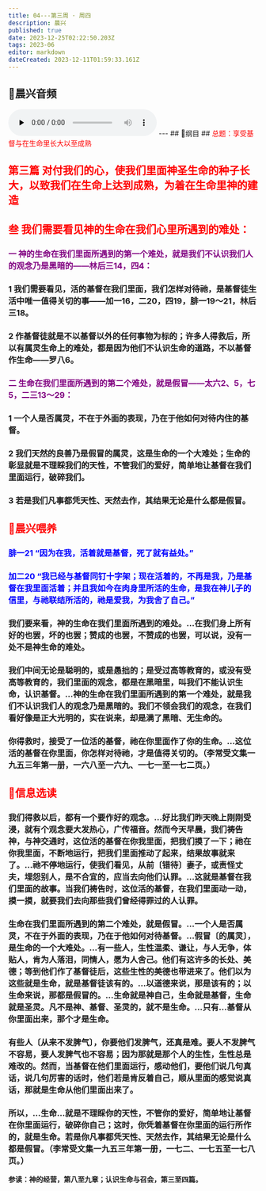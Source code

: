 ```yaml
---
title: 04---第三周 · 周四
description: 晨兴
published: true
date: 2023-12-25T02:22:50.203Z
tags: 2023-06
editor: markdown
dateCreated: 2023-12-11T01:59:33.161Z
---
```


## 🎵晨兴音频
<audio id="audio" controls="" preload="none">
      <source id="mp3" src="/2023-06/week3/week3day4.mp3">
</audio>
---
## 📖纲目
## <font color=red>总题：享受基督与在生命里长大以至成熟</font>

## <font color=red>第三篇   对付我们的心，使我们里面神圣生命的种子长大，以致我们在生命上达到成熟，为着在生命里神的建造</font>

## <font color=red>叁   我们需要看见神的生命在我们心里所遇到的难处：</font>

### <font color=purple>一   神的生命在我们里面所遇到的第一个难处，就是我们不认识我们人的观念乃是黑暗的——林后三14，四4：</font>

### 1   我们需要看见，活的基督在我们里面，我们怎样对待祂，是基督徒生活中唯一值得关切的事——加一16，二20，四19，腓一19～21，林后三18。

### 2   作基督徒就是不以基督以外的任何事物为标的；许多人得救后，所以有属灵生命上的难处，都是因为他们不认识生命的道路，不以基督作生命——罗八6。

### <font color=purple>二   生命在我们里面所遇到的第二个难处，就是假冒——太六2、5，七5，二三13～29：</font>

### 1   一个人是否属灵，不在于外面的表现，乃在于他如何对待内住的基督。

### 2   我们天然的良善乃是假冒的属灵，这是生命的一个大难处；生命的彰显就是不理睬我们的天性，不管我们的爱好，简单地让基督在我们里面运行，破碎我们。

### 3   若是我们凡事都凭天性、天然去作，其结果无论是什么都是假冒。

## <font color=red>📖晨兴喂养</font>

### <font color=blue>腓一21   “因为在我，活着就是基督，死了就有益处。”</font>

### <font color=blue>加二20   “我已经与基督同钉十字架；现在活着的，不再是我，乃是基督在我里面活着；并且我如今在肉身里所活的生命，是我在神儿子的信里，与祂联结所活的，祂是爱我，为我舍了自己。”</font>

### 我们要来看，神的生命在我们里面所遇到的难处。…在我们身上所有好的也罢，坏的也罢；赞成的也罢，不赞成的也罢，可以说，没有一处不是神生命的难处。

### 我们中间无论是聪明的，或是愚拙的；是受过高等教育的，或没有受高等教育的，我们里面的观念，都是在黑暗里，叫我们不能认识生命，认识基督。…神的生命在我们里面所遇到的第一个难处，就是我们不认识我们人的观念乃是黑暗的。我们不领会我们的观念，在我们看好像是正大光明的，实在说来，却是满了黑暗、无生命的。

### 你得救时，接受了一位活的基督，祂在你里面作了你的生命。…这位活的基督在你里面，你怎样对待祂，才是值得关切的。（李常受文集一九五三年第一册，一六八至一六九、一七一至一七二页。）

## <font color=red>📖信息选读</font>

### 我们得救以后，都有一个要作好的观念。…好比我们昨天晚上刚刚受浸，就有个观念要大发热心，广传福音。然而今天早晨，我们祷告神，与神交通时，这位活的基督在你我里面，把我们摸了一下；祂在你我里面，不断地运行，把我们里面推动了起来，结果故事就来了。…祂不停地运行，使我们看见，从前〔错待〕妻子，或责怪丈夫，埋怨别人，是不合宜的，应当去向他们认罪。…这就是基督在我们里面的故事。当我们祷告时，这位活的基督，在我们里面动一动，摸一摸，就要我们去向那些我们曾经得罪过的人认罪。

### 生命在我们里面所遇到的第二个难处，就是假冒。…一个人是否属灵，不在于外面的表现，乃在于他如何对待基督。…假冒〔的属灵〕，是生命的一个大难处。…有一些人，生性温柔、谦让，与人无争，体贴人，肯为人落泪，同情人，愿为人舍己。他们有这许多的长处、美德；等到他们作了基督徒后，这些生性的美德也带进来了。他们以为这些就是生命，就是基督徒该有的。…以道德来说，那是该有的；以生命来说，那都是假冒的。…生命就是神自己，生命就是基督，生命就是圣灵。凡不是神、基督、圣灵的，就不是生命。…只有…基督从你里面出来，那个才是生命。

### 有些人〔从来不发脾气〕，你要他们发脾气，还真是难。要人不发脾气不容易，要人发脾气也不容易；因为那就是那个人的生性，生性总是难改的。然而，当基督在他们里面运行，感动他们，要他们说几句真话，说几句厉害的话时，他们若是肯反着自己，顺从里面的感觉说真话，那就是生命从他们里面出来了。

### 所以，…生命…就是不理睬你的天性，不管你的爱好，简单地让基督在你里面运行，破碎你自己；这时，你凭着基督在你里面的运行所作的，就是生命。若是你凡事都凭天性、天然去作，其结果无论是什么都是假冒。（李常受文集一九五三年第一册，一七二、一七五至一七八页。）

**参读：神的经营，第八至九章；认识生命与召会，第三至四篇。**
<!-- Google tag (gtag.js) -->
<script async src="https://www.googletagmanager.com/gtag/js?id=G-1P8709Z16T"></script>
<script>
  window.dataLayer = window.dataLayer || [];
  function gtag(){dataLayer.push(arguments);}
  gtag('js', new Date());

  gtag('config', 'G-1P8709Z16T');
</script>